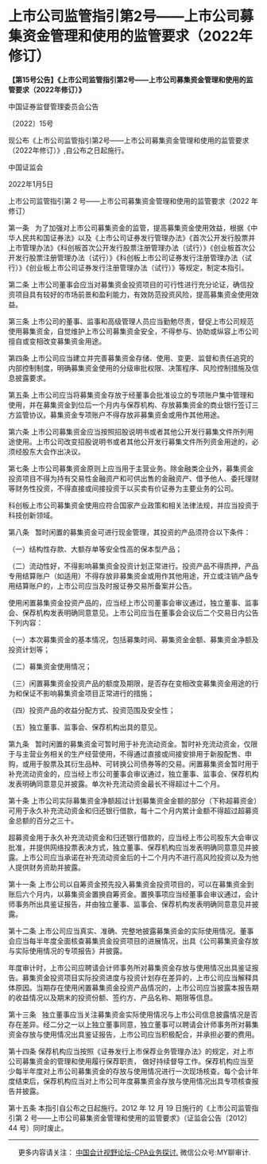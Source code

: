 ﻿上市公司监管指引第2号——上市公司募集资金管理和使用的监管要求（2022年修订）
========================================

  

**【第15号公告】《上市公司监管指引第2号——上市公司募集资金管理和使用的监管要求（2022年修订）》**

中国证券监督管理委员会公告

〔2022〕15号

现公布《上市公司监管指引第2号——上市公司募集资金管理和使用的监管要求（2022年修订）》,自公布之日起施行。

中国证监会

2022年1月5日

上市公司监管指引第 2 号——上市公司募集资金管理和使用的监管要求（2022 年修订）

第一条   为了加强对上市公司募集资金的监管，提高募集资金使用效益，根据《中华人民共和国证券法》以及《上市公司证券发行管理办法》《首次公开发行股票并上市管理办法》《科创板首次公开发行股票注册管理办法（试行）》《创业板首次公开发行股票注册管理办法（试行）》《科创板上市公司证券发行注册管理办法（试行）》《创业板上市公司证券发行注册管理办法（试行）》等规定，制定本指引。

第二条 上市公司董事会应当对募集资金投资项目的可行性进行充分论证，确信投资项目具有较好的市场前景和盈利能力，有效防范投资风险，提高募集资金使用效益。

第三条 上市公司的董事、监事和高级管理人员应当勤勉尽责，督促上市公司规范使用募集资金，自觉维护上市公司募集资金安全，不得参与、协助或纵容上市公司擅自或变相改变募集资金用途。

第四条 上市公司应当建立并完善募集资金存储、使用、变更、监督和责任追究的内部控制制度，明确募集资金使用的分级审批权限、决策程序、风险控制措施及信息披露要求。

第五条 上市公司应当将募集资金存放于经董事会批准设立的专项账户集中管理和使用，并在募集资金到位后一个月内与保荐机构、存放募集资金的商业银行签订三方监管协议。募集资金专项账户不得存放非募集资金或用作其他用途。

第六条 上市公司募集资金应当按照招股说明书或者其他公开发行募集文件所列用途使用。上市公司改变招股说明书或者其他公开发行募集文件所列资金用途的，必须经股东大会作出决议。

第七条 上市公司募集资金原则上应当用于主营业务。除金融类企业外，募集资金投资项目不得为持有交易性金融资产和可供出售的金融资产、借予他人、委托理财等财务性投资，不得直接或间接投资于以买卖有价证券为主要业务的公司。

科创板上市公司募集资金使用应符合国家产业政策和相关法律法规，并应当投资于科技创新领域。

第八条   暂时闲置的募集资金可进行现金管理，其投资的产品须符合以下条件：

（一）结构性存款、大额存单等安全性高的保本型产品；

（二）流动性好，不得影响募集资金投资计划正常进行。投资产品不得质押，产品专用结算账户（如适用）不得存放非募集资金或用作其他用途，开立或注销产品专用结算账户的，上市公司应当及时报证券交易所备案并公告。

使用闲置募集资金投资产品的，应当经上市公司董事会审议通过，独立董事、监事会、保荐机构发表明确同意意见。上市公司应当在董事会会议后二个交易日内公告下列内容：

（一）本次募集资金的基本情况，包括募集时间、募集资金金额、募集资金净额及投资计划等；

（二）募集资金使用情况；

（三）闲置募集资金投资产品的额度及期限，是否存在变相改变募集资金用途的行为和保证不影响募集资金项目正常进行的措施；

（四）投资产品的收益分配方式、投资范围及安全性；

（五）独立董事、监事会、保荐机构出具的意见。

第九条   暂时闲置的募集资金可暂时用于补充流动资金。暂时补充流动资金，仅限于与主营业务相关的生产经营使用，不得通过直接或间接安排用于新股配售、申购，或用于股票及其衍生品种、可转换公司债券等的交易。闲置募集资金暂时用于补充流动资金的，应当经上市公司董事会审议通过，独立董事、监事会、保荐机构发表明确同意意见并披露。单次补充流动资金最长不得超过十二个月。

第十条 上市公司实际募集资金净额超过计划募集资金金额的部分（下称超募资金）可用于永久补充流动资金和归还银行借款，每十二个月内累计金额不得超过超募资金总额的百分之三十。

超募资金用于永久补充流动资金和归还银行借款的，应当经上市公司股东大会审议批准，并提供网络投票表决方式，独立董事、保荐机构应当发表明确同意意见并披露。上市公司应当承诺在补充流动资金后的十二个月内不进行高风险投资以及为他人提供财务资助并披露。

第十一条 上市公司以自筹资金预先投入募集资金投资项目的，可以在募集资金到账后六个月内，以募集资金置换自筹资金。置换事项应当经董事会审议通过，会计师事务所出具鉴证报告，并由独立董事、监事会、保荐机构发表明确同意意见并披露。

第十二条 上市公司应当真实、准确、完整地披露募集资金的实际使用情况。董事会应当每半年度全面核查募集资金投资项目的进展情况，出具《公司募集资金存放与实际使用情况的专项报告》并披露。

年度审计时，上市公司应聘请会计师事务所对募集资金存放与使用情况出具鉴证报告。募集资金投资项目实际投资进度与投资计划存在差异的，上市公司应当解释具体原因。当期存在使用闲置募集资金投资产品情况的，上市公司应当披露本报告期的收益情况以及期末的投资份额、签约方、产品名称、期限等信息。

第十三条   独立董事应当关注募集资金实际使用情况与上市公司信息披露情况是否存在差异。经二分之一以上独立董事同意，独立董事可以聘请会计师事务所对募集资金存放与使用情况出具鉴证报告，上市公司应当积极配合，并承担必要的费用。

第十四条 保荐机构应当按照《证券发行上市保荐业务管理办法》的规定，对上市公司募集资金的管理和使用履行保荐职责， 做好持续督导工作。保荐机构应当至少每半年度对上市公司募集资金的存放与使用情况进行一次现场核查。每个会计年度结束后，保荐机构应当对上市公司年度募集资金存放与使用情况出具专项核查报告并披露。

第十五条 本指引自公布之日起施行。2012 年 12 月 19 日施行的《上市公司监管指引第 2 号——上市公司募集资金管理和使用的监管要求》（证监会公告〔2012〕44 号）同时废止。

* * *

     更多内容请关注： [中国会计视野论坛-CPA业务探讨.](https://bbs.esnai.com/thread-5354530-1-3.html) 微信公众号:MY聊审计.
